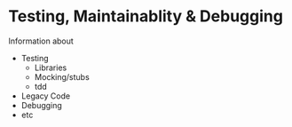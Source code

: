 # Testing, Maintainablity & Debugging

Information about

- Testing
  - Libraries
  - Mocking/stubs
  - tdd
- Legacy Code
- Debugging
- etc
